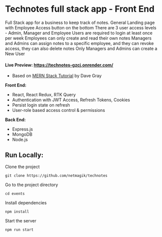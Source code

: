 # Technotes full stack app - Front End

Full Stack app for a business to keep track of notes.
General Landing page with Employee Access button on the bottom
There are 3 user access levels - Admin, Manager and Employee
Users are required to login at least once per week
Employees can only create and read their own notes
Managers and Admins can assign notes to a specific employee, and they can revoke access, they can also delete notes
Only Managers and Admins can create a New User

#### **Live Preview:**  https://technotes-gzcj.onrender.com/

-   Based on [MERN Stack Tutorial](https://www.youtube.com/watch?v=H-9l-gTq-C4) by Dave Gray
  
  **Front End:**
-   React, React Redux, RTK Query
-   Authentication with JWT Access, Refresh Tokens, Cookies
-   Persist login state on refresh
-   User-role based access control & permissions

**Back End:**
- Express.js
- MongoDB
- Node.js
## Run Locally:
Clone the project
```
git clone https://github.com/netmagik/technotes
```

Go to the project directory
```
cd events
```
Install dependencies
```
npm install
```
Start the server
```
npm run start
```